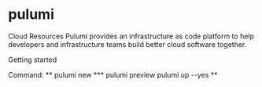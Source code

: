 # pulumi
Cloud Resources
Pulumi provides an infrastructure as code platform to help developers and infrastructure teams build better cloud software together.


Getting started


Command:
**  pulumi new ***
  pulumi preview 
  pulumi up --yes 
  **
